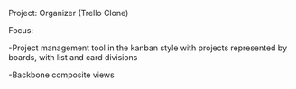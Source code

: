 Project: Organizer (Trello Clone)

Focus:

-Project management tool in the kanban style with projects represented by boards, with list and card divisions

-Backbone composite views
